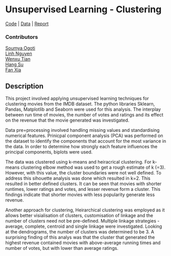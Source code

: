 # Unsupervised Learning - Clustering
[Code](https://github.com/SoumyaO/imdb-pca-clustering/tree/main/code) | [Data](https://github.com/SoumyaO/imdb-pca-clustering/tree/main/data) | [Report](https://github.com/SoumyaO/imdb-pca-clustering/blob/main/Report_Group%208_Group%20CW%202.pdf)

### Contributors
[Soumya Ogoti](https://github.com/SoumyaO)  
[Linh Nguyen](https://github.com/jill-data)  
[Wenxu Tian](https://github.com/Wayne599)  
[Hang Su](https://github.com/Hangbiob)  
[Fan Xia](https://github.com/FanXia1227)

## Description
This project involved applying unsupervised learning techniques for clustering movies from the IMDB dataset. The python libraries Sklearn, Pandas, Matplotlib and Seaborn were used for this analysis. The interplay between run time of movies, the number of votes and ratings and its effect on the revenue that the movie generated was investigated.

Data pre=processing involved handling missing values and standardising numerical features.
Prinicpal component analysis (PCA) was performed on the dataset to identify the components that account for the most variance in the data. In order to determine how strongly each feature influences the principal components, biplots were used.

The data was clustered using k-means and heiracrical clustering. For k-means clustering elbow method was used to get a rough estimate of k (=3). However, with this value, the cluster boundaries were not well defined. To address this sihouette analysis was done which resulted in k=2. This resulted in better defined clusters. It can be seen that movies with shorter runtimes, lower ratings and votes, and lesser revenue form a cluster. This findings indicate that shorter movies with less popularity generate less revenue.

Another approach for clustering, Heirarchical clustering was employed as it allows better visialisation of clusters, customisation of linkage and the number of clusters need not be pre-defined. Multiple linkage strategies - average, complete, centroid and single linkage were investigated. Looking at the dendrograms, the number of clusters was determined to be 3. A surprising finding of this analys was that the cluster that generated the highest revenue contained movies with above-average running times and number of votes, but with lower than average ratings. 

